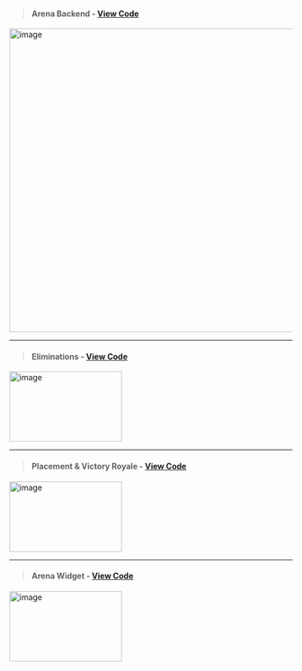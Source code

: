 > #### Arena Backend - [View Code](https://github.com/EonOGFN/OG-Fortnite-Arena/blob/main/Eon_Arena_Backend.md)
<img width="960" height="540" alt="image" src="https://github.com/user-attachments/assets/7a676a40-f1ca-4e1d-bd88-44ca9074b605" />

---

> #### Eliminations - [View Code](https://github.com/EonOGFN/OG-Fortnite-Arena/blob/main/Kills.md)
<img width="200" height="125" alt="image" src="https://github.com/user-attachments/assets/918edd5e-7546-4057-adc9-58c94c1518cf" />

---

> #### Placement & Victory Royale - [View Code](https://github.com/EonOGFN/OG-Fortnite-Arena/blob/main/Placement.md)
<img width="200" height="125" alt="image" src="https://github.com/user-attachments/assets/41cfdad3-36c8-4c9d-96a6-69e99f438a78" />

---

> #### Arena Widget - [View Code](https://github.com/EonOGFN/OG-Fortnite-Arena/blob/main/Widget.cpp)
<img width="200" height="125" alt="image" src="https://github.com/user-attachments/assets/6ebc5c1e-523f-4f37-9796-ecb4025c7195" />
